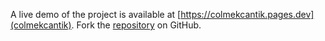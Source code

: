 A live demo of the project is available at [https://colmekcantik.pages.dev](colmekcantik).
Fork the [repository](https://github.com/polastimirsa) on GitHub.
